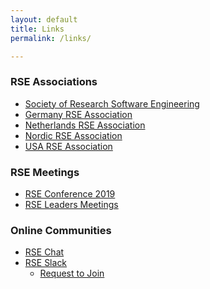 ```yaml
---
layout: default
title: Links
permalink: /links/

---
```


### RSE Associations 
  - <a class="" target="_blank" 
  			href="https://society-rse.org/">
  			Society of Research Software Engineering
  			</a>
  - <a class="" target="_blank" 
  			href="https://de-rse.org/">
  			Germany RSE Association
  			</a>
  - <a class="" target="_blank" 
  			href="https://nl-rse.org/">
  			Netherlands RSE Association
  			</a>
  - <a class="" target="_blank" 
  			href="https://nordic-rse.org/">
  			Nordic RSE Association
  			</a>
  - <a class="" target="_blank" 
  			href="https://us-rse.org/">
  			USA RSE Association
  			</a>

  
### RSE Meetings
  - <a class=""  target="_blank" 
  			href="https://rse.ac.uk/conf2019/"> 
  			RSE Conference 2019
  			</a>
  - <a class=""  target="_blank" 
  			href="https://society-rse.org/community/rse-leaders-meetings/">
  			RSE Leaders Meetings
  			</a>

### Online Communities
  - <a class=""  target="_blank"
  			href="https://chat.aero.edu.au/c/RSE">
  			RSE Chat
  			</a>
  - <a class=""  target="_blank" 
  			href="https://ukrse.slack.com">
  			RSE Slack
  			</a>
    - <a class=""  target="_blank" 
  			href="https://docs.google.com/forms/d/e/1FAIpQLSc9LqOWGwA1xDvSgy81eimcb9s0cNBFso0zv0_HoZz16G1M5w/viewform?c=0&w=1">
  			Request to Join
  			</a>